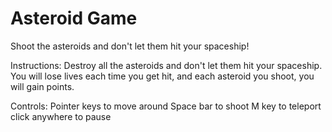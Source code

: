 # Asteroid Game

Shoot the asteroids and don't let them hit your spaceship!

Instructions:
Destroy all the asteroids and don't let them hit your spaceship. You will lose lives each time you get hit, and each asteroid you shoot, you will gain points.

Controls:
Pointer keys to move around
Space bar to shoot
M key to teleport
click anywhere to pause
